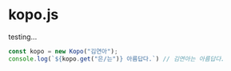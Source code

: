 # kopo.js

testing...

```javascript
const kopo = new Kopo("김연아");
console.log(`${kopo.get("은/는")} 아름답다.`) // 김연아는 아름답다.
```